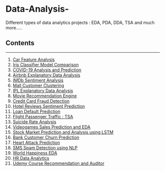 # Data-Analysis-
Different types of data analytics projects : EDA, PDA, DDA, TSA and much more.....
## Contents

<hr>

<ol>
  <li><a href="https://github.com/MainakRepositor/Data-Analysis/blob/master/Car_Features_Analysis.ipynb"> Car Feature Analysis</a></li>
  <li><a href="https://github.com/MainakRepositor/Data-Analysis/blob/master/Iris_Classifier_Model_Comparison.ipynb"> Iris Classifier Model Comparison</a></li>
  <li><a href="https://github.com/MainakRepositor/Data-Analysis/blob/master/COVID_19_Analysis_and_Prediction.ipynb">COVID-19 Analysis and Prediction</a></li>
  <li><a href="https://github.com/MainakRepositor/Data-Analysis/blob/master/AirBNB_EDA.ipynb">Airbnb Explanatory Data Analysis</a></li>
  <li><a href="https://github.com/MainakRepositor/Data-Analysis/blob/master/IMDb_Sentiment_Analysis.ipynb">IMDb Sentiment Analysis</a></li>
  <li><a href="https://github.com/MainakRepositor/Data-Analysis/blob/master/Mall_Customers_CLustering.ipynb">Mall Customer Clustering</a></li>
  <li><a href="https://github.com/MainakRepositor/Data-Analysis/blob/master/IPL_EDA.ipynb">IPL Explanatory Data Analysis</a></li>
  <li><a href="https://github.com/MainakRepositor/Data-Analysis/blob/master/Movie_Recommendation_Engine.ipynb">Movie Recommendation Engine</a></li>
  <li><a href="https://github.com/MainakRepositor/Data-Analysis/blob/master/Credit_Card_Fraud_Detection.ipynb">Credit Card Fraud Detection</a></li>
  <li><a href="https://github.com/MainakRepositor/Data-Analysis/blob/master/Hotel_Reviews_Sentiment_Prediction.ipynb">Hotel Reviews Sentiment Prediction</a></li>
  <li><a href="https://github.com/MainakRepositor/Data-Analysis/blob/master/Loan_Default_Prediction.ipynb">Loan Default Prediction</a></li>
  <li><a href="https://github.com/MainakRepositor/Data-Analysis/blob/master/Airlines_Passenger_Traffic_TSA.ipynb">Flight Passenger Traffic : TSA</a></li>
  <li><a href="https://github.com/MainakRepositor/Data-Analysis/blob/master/Suicide_Rate_Analysis.ipynb">Suicide Rate Analysis</a></li>
  <li><a href="https://github.com/MainakRepositor/Data-Analysis/blob/master/Video_Games_Sale_Prediction_and_EDA.ipynb">Videogames Sales Prediction and EDA</a></li>
  <li><a href="https://github.com/MainakRepositor/Data-Analysis/blob/master/Stock_Market_Analysis_and_Prediction_.ipynb">Stock Market Prediction and Analysis using LSTM</a></li>
  <li><a href="https://github.com/MainakRepositor/Data-Analysis/blob/master/Bank_Customer_Churn_Prediction.ipynb">Bank Customer Churn Prediction</a></li>
  <li><a href="https://github.com/MainakRepositor/Data-Analysis/blob/master/Heart_Attack_Prediction.ipynb">Heart Attack Prediction</a></li>
  <li><a href="https://github.com/MainakRepositor/Data-Analysis/blob/master/SMS_Spam_Detection_NLP_.ipynb">SMS Spam Detection using NLP</a></li>
  <li><a href="https://github.com/MainakRepositor/Data-Analysis/blob/master/World_Happiness_EDA.ipynb">World Happiness EDA</a></li>
  <li><a href="https://github.com/MainakRepositor/Data-Analysis/blob/master/HR_Analysis.ipynb">HR Data Analytics</a></li>
  <li><a href="https://github.com/MainakRepositor/Data-Analysis/blob/master/Udemy_Courses_Recommendation_and_Auditor.ipynb">Udemy Course Recommendation and Auditor</a></li>

</ol>
